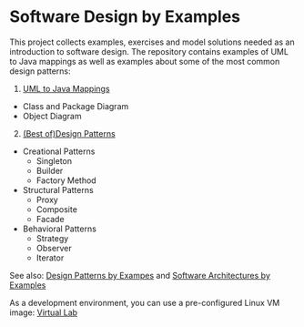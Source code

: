 # Software Design by Examples
This project collects examples, exercises and model solutions needed as an introduction to software design.
The repository contains examples of UML to Java mappings as well as examples about some of the most common
design patterns:

1. [UML to Java Mappings](https://github.com/teiniker/teiniker-lectures-softwaredesign/tree/master/uml-to-java)
  * Class and Package Diagram
  * Object Diagram

2. [(Best of)Design Patterns](https://github.com/teiniker/teiniker-lectures-softwaredesign/tree/master/oo-design)
  * Creational Patterns
    - Singleton
    - Builder
    - Factory Method
  * Structural Patterns
    - Proxy
    - Composite
    - Facade    
  * Behavioral Patterns
    - Strategy
    - Observer
    - Iterator

See also: 
[Design Patterns by Exampes](https://github.com/teiniker/teiniker-lectures-designpatterns) and 
[Software Architectures by Examples](https://github.com/teiniker/teiniker-lectures-softwarearchitectures) 

As a development environment, you can use a pre-configured Linux VM image:
[Virtual Lab](https://drive.google.com/drive/folders/1AzsF4Mvh1HJ8k6OW5W5hQ5CF0HdqA51l)
